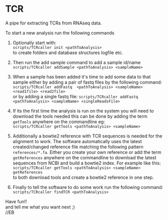 # TCR
A pipe for extracting TCRs from RNAseq data.  

To start a new analysis run the following commands

1. Optionally start with:  
 `scripts/TCRcaller init <pathToAnalysis>`  
to create folders and database structures logfile etc.

2. Then run the add sample command to add a sample id/name
 `scripts/TCRcaller addSample <pathToAnalysis> <sampleName>`  

3. When a sample has been added it's time to add some data to that sample either by adding a pair of fastq files by the following command:
`scripts/TCRcaller addFastq  <pathToAnalysis> <sampleName> <read1file> <read2file>`  
or by adding a single fastq file:
`scripts/TCRcaller addFastq  <pathToAnalysis> <sampleName> <singleReadsFile>` 

4. If its the first time the analysis is run on the system you will need to download the tools needed this can be done by adding the term `getTools` anywhere on the commandline eg:  
`scripts/TCRcaller getTools <pathToAnalysis> <sampleName>`

5. Additionally a bowtie2 reference with TCR sequences is needed for the alignment to work. The software automatically uses the latest created/changed reference file matching the following pattern `references/*.fa`. Either you create your own reference or add the term `getReferences` anywhere on the commandline to download the latest sequences from NCBI and build a bowtie2 index. For example like this:  
`scripts/TCRcaller getTools <pathToAnalysis> <sampleName> getReferences`  
to both download tools and create a bowtie2 reference in one step.

6. Finally to tell the software to do some work run the following command:  
`scripts/TCRcaller findTCR <pathToAnalysis>`

Have fun!!  
and tell me what you want next ;)  
//EB